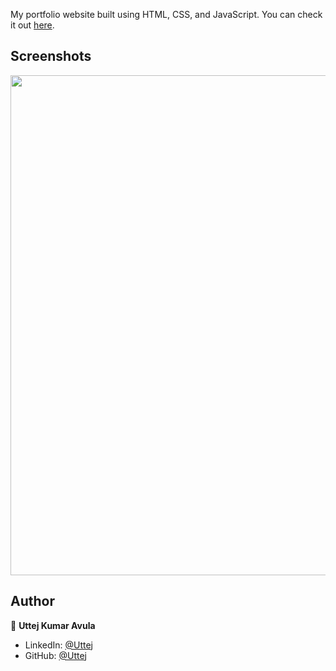 

My portfolio website built using HTML, CSS, and JavaScript. You can check it out [here]().



## Screenshots

<p float="center">
    <img src="[https://github.com/arasgungore/arasgungore.github.io/blob/main/Screenshots/1.png](https://github.com/Uttejvluda/My-Portfolio/blob/main/Screenshots/Screenshot%202025-06-23%20200711.png)" width="800">
</p>



## Author

👤 **Uttej Kumar Avula**

* LinkedIn: [@Uttej](https://www.linkedin.com/in/uttej-kumar-avula/)
* GitHub: [@Uttej](https://github.com/Uttejvluda)
